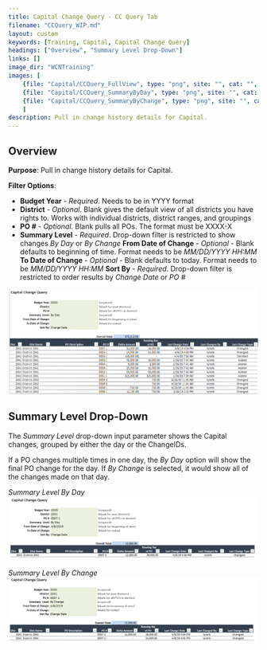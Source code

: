 ```yaml
---
title: Capital Change Query - CC Query Tab
filename: "CCQuery_WIP.md"
layout: custom
keywords: [Training, Capital, Capital Change Query]
headings: ["Overview", "Summary Level Drop-Down"]
links: []
image_dir: "WCNTraining"
images: [
	{file: "Capital/CCQuery_FullView", type: "png", site: "", cat: "", sub: "", report: "", ribbon: "", config: ""}, 
	{file: "Capital/CCQuery_SummaryByDay", type: "png", site: "", cat: "", sub: "", report: "", ribbon: "", config: ""}, 
	{file: "Capital/CCQuery_SummaryByChange", type: "png", site: "", cat: "", sub: "", report: "", ribbon: "", config: ""}
	]
description: Pull in change history details for Capital.
---
```


## Overview

**Purpose**:  Pull in change history details for Capital.

**Filter Options**:

* **Budget Year** - *Required*. Needs to be in YYYY format
* **District** - *Optional*. Blank gives the default view of all districts you have rights to. Works with individual districts, district ranges, and groupings
* **PO #** - *Optional*. Blank pulls all POs. The format must be XXXX-X
* **Summary Level** - *Required*. Drop-down filter is restricted to show changes *By Day* or *By Change*
**From Date of Change** - *Optional* - Blank defaults to beginning of time. Format needs to be *MM/DD/YYYY HH:MM*
**To Date of Change** - *Optional* - Blank defaults to today. Format needs to be *MM/DD/YYYY HH:MM*
**Sort By** - *Required*. Drop-down filter is restricted to order results by *Change Date* or *PO #*

![](/images/WCNTraining/Capital/CCQuery_FullView.png)

## Summary Level Drop-Down

The *Summary Level* drop-down input parameter shows the Capital changes, grouped by either the day or the ChangeIDs. 

If a PO changes multiple times in one day, the *By Day* option will show the final PO change for the day. If *By Change* is selected, it would show all of the changes made on that day.

*Summary Level By Day*
![](/images/WCNTraining/Capital/CCQuery_SummaryByDay.png)

*Summary Level By Change*
![](/images/WCNTraining/Capital/CCQuery_SummaryByChange.png)

